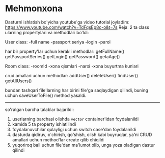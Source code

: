 # Mehmonxona
Dasturni ishlatish bo'yicha youtube'ga video tutorial joyladim: https://www.youtube.com/watch?v=TdFqsEp8c-o&t=7s
Reja:
2 ta class ularning propertylari va methodlari bo'ldi:

User class:
-full name
-passport seriya
-login
-parol

har bir property'lar uchun kerakli methodlar:
getFullName()
getPassportSeries()
getLogin()
getPassword()
getaAge()

Room class:
-roomId
-xona qismlari
-narxi
-xona buyurtma kunlari

crud amallari uchun methodlar:
addUser()
deleteUser()
findUser()
getAllUsers()

bundan tashqari file'larning har birini file'ga saqlaydigan qilindi, buning uchun saveUserToFile() method yasaldi.

____________________________________________________________________________________________________________________________

so'ralgan barcha talablar bajarildi:
1. userlarning barchasi olishda `vector` container'idan foydalanildi
2. kamida 5 ta property ishlatilindi
3. foydalanuvchilar qulayligi uchun switch case'dan foydalanildi
4. dasturda qidiruv, o'chirish, qo'shish, olish kabi buyruqlar, ya'ni CRUD amallari uchun method'lar create qilib chiqildi
5. yuqoriroq ball uchun file'dan ma'lumot olib, unga yoza oladigan dastur qilindi
